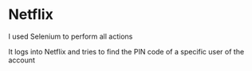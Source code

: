 # Netflix

I used Selenium to perform all actions

It logs into Netflix and tries to find the PIN code of a specific user of the account
